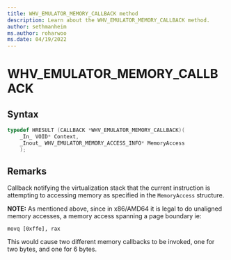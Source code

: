 ```yaml
---
title: WHV_EMULATOR_MEMORY_CALLBACK method
description: Learn about the WHV_EMULATOR_MEMORY_CALLBACK method. 
author: sethmanheim
ms.author: roharwoo
ms.date: 04/19/2022
---
```


# WHV_EMULATOR_MEMORY_CALLBACK


## Syntax

```c
typedef HRESULT (CALLBACK *WHV_EMULATOR_MEMORY_CALLBACK)(
    _In_ VOID* Context,
    _Inout_ WHV_EMULATOR_MEMORY_ACCESS_INFO* MemoryAccess
    );
```

## Remarks
Callback notifying the virtualization stack that the current instruction is attempting to accessing memory as specified in the `MemoryAccess` structure.

**NOTE:** As mentioned above, since in x86/AMD64 it is legal to do unaligned memory accesses, a memory access spanning a page boundary ie:

`movq [0xffe], rax`

This would cause two different memory callbacks to be invoked, one for two bytes, and one for 6 bytes.
